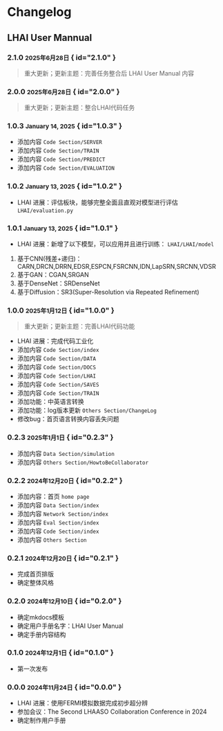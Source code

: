 # Changelog

## LHAI User Mannual

### 2.1.0 <small>2025年6月28日</small> { id="2.1.0" }

> 重大更新；更新主题：完善任务整合后 LHAI User Manual 内容

### 2.0.0 <small>2025年6月28日</small> { id="2.0.0" }

> 重大更新；更新主题：整合LHAI代码任务

### 1.0.3 <small>January 14, 2025</small> { id="1.0.3" }

- 添加内容 `Code Section/SERVER`
- 添加内容 `Code Section/TRAIN`
- 添加内容 `Code Section/PREDICT`
- 添加内容 `Code Section/EVALUATION`

### 1.0.2 <small>January 13, 2025</small> { id="1.0.2" }

- LHAI 进展：评估板块，能够完整全面且直观对模型进行评估 `LHAI/evaluation.py`

### 1.0.1 <small>January 13, 2025</small> { id="1.0.1" }

- LHAI 进展：新增了以下模型，可以应用并且进行训练： `LHAI/LHAI/model`
1. 基于CNN(残差+递归)：CARN,DRCN,DRRN,EDSR,ESPCN,FSRCNN,IDN,LapSRN,SRCNN,VDSR
2. 基于GAN：CGAN,SRGAN
3. 基于DenseNet：SRDenseNet
4. 基于Diffusion：SR3(Super-Resolution via Repeated Refinement)

### 1.0.0 <small>2025年1月12日</small> { id="1.0.0" }

> 重大更新；更新主题：完善LHAI代码功能

- LHAI 进展：完成代码工业化
- 添加内容 `Code Section/index`
- 添加内容 `Code Section/DATA`
- 添加内容 `Code Section/DOCS`
- 添加内容 `Code Section/LHAI`
- 添加内容 `Code Section/SAVES`
- 添加内容 `Code Section/TRAIN`
- 添加功能：中英语言转换
- 添加功能：log版本更新 `Others Section/ChangeLog`
- 修改bug：首页语言转换内容丢失问题

### 0.2.3 <small>2025年1月1日</small> { id="0.2.3" }

- 添加内容 `Data Section/simulation`
- 添加内容 `Others Section/HowtoBeCollaborator`

### 0.2.2 <small>2024年12月20日</small> { id="0.2.2" }

- 添加内容：首页 `home page`
- 添加内容 `Data Section/index`
- 添加内容 `Network Section/index`
- 添加内容 `Eval Section/index`
- 添加内容 `Code Section/index`
- 添加内容 `Others Section`

### 0.2.1 <small>2024年12月20日</small> { id="0.2.1" }

- 完成首页排版
- 确定整体风格

### 0.2.0 <small>2024年12月10日</small> { id="0.2.0" }

- 确定mkdocs模板
- 确定用户手册名字：LHAI User Manual
- 确定手册内容结构

### 0.1.0 <small>2024年12月1日</small> { id="0.1.0" }

- 第一次发布

### 0.0.0 <small>2024年11月24日</small> { id="0.0.0" }

- LHAI 进展：使用FERMI模拟数据完成初步超分辨
- 参加会议：The Second LHAASO Collaboration Conference in 2024
- 确定制作用户手册